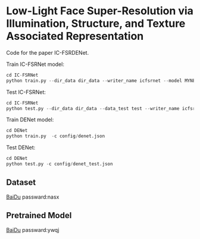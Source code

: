 # Low-Light Face Super-Resolution via Illumination, Structure, and Texture Associated Representation

Code for the paper IC-FSRDENet.

Train IC-FSRNet model:

```Python
cd IC-FSRNet
python train.py --dir_data dir_data --writer_name icfsrnet --model MYNET 
```
Test IC-FSRNet:
```Python
cd IC-FSRNet
python test.py --dir_data dir_data --data_test test --writer_name icfsrnet-test --model MYNET 
```

Train DENet model:
```Python
cd DENet
python train.py  -c config/denet.json
```
Test DENet:
```Python
cd DENet
python test.py -c config/denet_test.json
```
## Dataset
[BaiDu](https://pan.baidu.com/s/1LX66EKkx51G7ZUAL4MYgRw) passward:nasx 
## Pretrained Model
[BaiDu](https://pan.baidu.com/s/1Oe95lTX6xQ4NzaSG1ZOIeQ) passward:ywqj 
